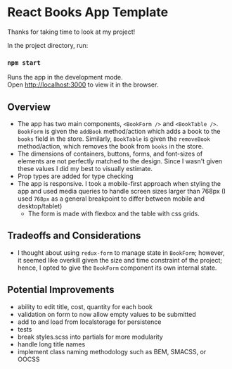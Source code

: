 # React Books App Template

Thanks for taking time to look at my project!

In the project directory, run:

### `npm start`

Runs the app in the development mode.<br>
Open [http://localhost:3000](http://localhost:3000) to view it in the browser.

## Overview
* The app has two main components, `<BookForm />` and `<BookTable />`. `BookForm` is given the `addBook` method/action which adds a book to the `books` field in the store. Similarly, `BookTable` is given the `removeBook` method/action, which removes the book from `books` in the store.
* The dimensions of containers, buttons, forms, and font-sizes of elements are not perfectly matched to the design. Since I wasn't given these values I did my best to visually estimate.
* Prop types are added for type checking
* The app is responsive. I took a mobile-first approach when styling the app and used media queries to handle screen sizes larger than 768px (I used `768px` as a general breakpoint to differ between mobile and desktop/tablet)
     * The form is made with flexbox and the table with css grids.

## Tradeoffs and Considerations
* I thought about using `redux-form` to manage state in `BookForm`; however, it seemed like overkill given the size and time constraint of the project; hence, I opted to give the `BookForm` component its own internal state.

## Potential Improvements
* ability to edit title, cost, quantity for each book
* validation on form to now allow empty values to be submitted
* add to and load from localstorage for persistence
* tests
* break styles.scss into partials for more modularity
* handle long title names
* implement class naming methodology such as BEM, SMACSS, or OOCSS
